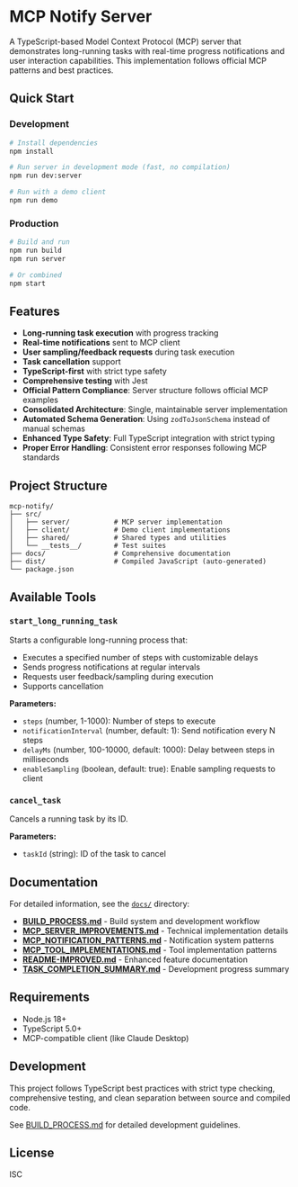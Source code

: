 # MCP Notify Server

A TypeScript-based Model Context Protocol (MCP) server that demonstrates long-running tasks with real-time progress notifications and user interaction capabilities. This implementation follows official MCP patterns and best practices.

## Quick Start

### Development
```bash
# Install dependencies
npm install

# Run server in development mode (fast, no compilation)
npm run dev:server

# Run with a demo client
npm run demo
```

### Production
```bash
# Build and run
npm run build
npm run server

# Or combined
npm start
```

## Features

- **Long-running task execution** with progress tracking
- **Real-time notifications** sent to MCP client
- **User sampling/feedback requests** during task execution
- **Task cancellation** support
- **TypeScript-first** with strict type safety
- **Comprehensive testing** with Jest
- **Official Pattern Compliance**: Server structure follows official MCP examples
- **Consolidated Architecture**: Single, maintainable server implementation  
- **Automated Schema Generation**: Using `zodToJsonSchema` instead of manual schemas
- **Enhanced Type Safety**: Full TypeScript integration with strict typing
- **Proper Error Handling**: Consistent error responses following MCP standards

## Project Structure

```
mcp-notify/
├── src/
│   ├── server/           # MCP server implementation
│   ├── client/           # Demo client implementations
│   ├── shared/           # Shared types and utilities
│   └── __tests__/        # Test suites
├── docs/                 # Comprehensive documentation
├── dist/                 # Compiled JavaScript (auto-generated)
└── package.json
```

## Available Tools

### `start_long_running_task`
Starts a configurable long-running process that:
- Executes a specified number of steps with customizable delays
- Sends progress notifications at regular intervals
- Requests user feedback/sampling during execution
- Supports cancellation

**Parameters:**
- `steps` (number, 1-1000): Number of steps to execute
- `notificationInterval` (number, default: 1): Send notification every N steps  
- `delayMs` (number, 100-10000, default: 1000): Delay between steps in milliseconds
- `enableSampling` (boolean, default: true): Enable sampling requests to client

### `cancel_task`
Cancels a running task by its ID.

**Parameters:**
- `taskId` (string): ID of the task to cancel

## Documentation

For detailed information, see the [`docs/`](./docs/) directory:

- **[BUILD_PROCESS.md](./docs/BUILD_PROCESS.md)** - Build system and development workflow
- **[MCP_SERVER_IMPROVEMENTS.md](./docs/MCP_SERVER_IMPROVEMENTS.md)** - Technical implementation details
- **[MCP_NOTIFICATION_PATTERNS.md](./docs/MCP_NOTIFICATION_PATTERNS.md)** - Notification system patterns
- **[MCP_TOOL_IMPLEMENTATIONS.md](./docs/MCP_TOOL_IMPLEMENTATIONS.md)** - Tool implementation patterns
- **[README-IMPROVED.md](./docs/README-IMPROVED.md)** - Enhanced feature documentation
- **[TASK_COMPLETION_SUMMARY.md](./docs/TASK_COMPLETION_SUMMARY.md)** - Development progress summary

## Requirements

- Node.js 18+ 
- TypeScript 5.0+
- MCP-compatible client (like Claude Desktop)

## Development

This project follows TypeScript best practices with strict type checking, comprehensive testing, and clean separation between source and compiled code.

See [BUILD_PROCESS.md](./docs/BUILD_PROCESS.md) for detailed development guidelines.

## License

ISC
